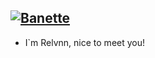 ## <a href="https://pokemondb.net/pokedex/banette"><img src="https://img.pokemondb.net/sprites/black-white/anim/normal/banette.gif" alt="Banette"></a>
<!--
**relvnn/relvnn** is a ✨ _special_ ✨ repository because its `README.md` (this file) appears on your GitHub profile.
Here are some ideas to get you started:

-->

- I`m Relvnn, nice to meet you!
